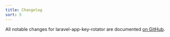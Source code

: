 ```yaml
---
title: Changelog
sort: 5
---
```


All notable changes for laravel-app-key-rotator are documented [on GitHub](https://github.com/rawilk/laravel-app-key-rotator/blob/master/CHANGELOG.md).
